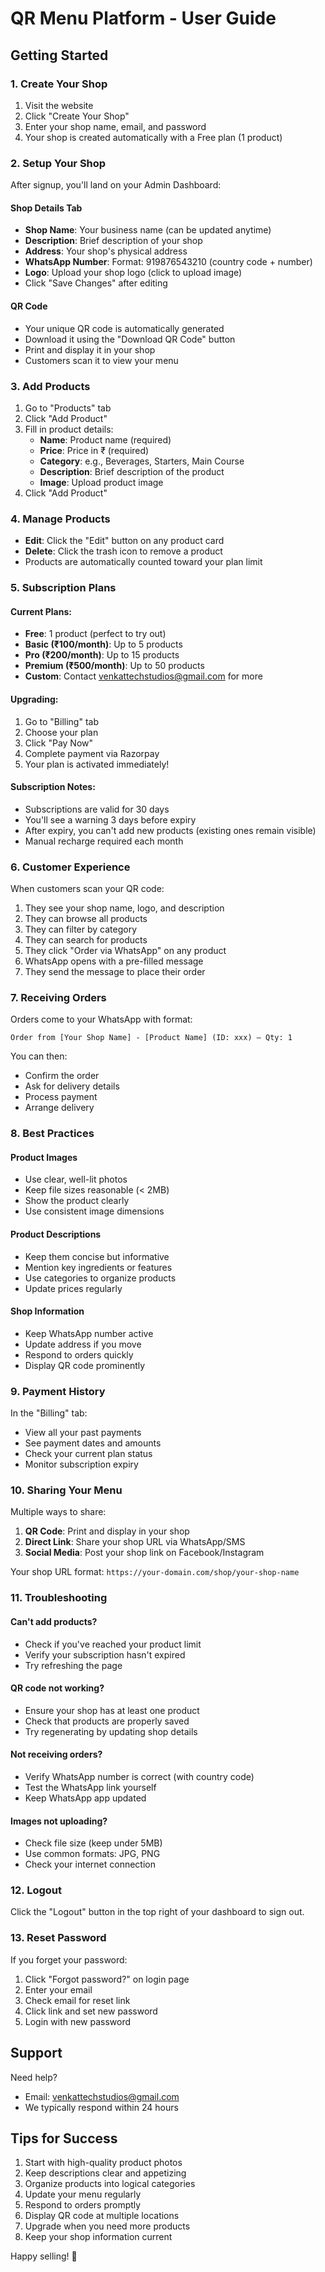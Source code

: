# QR Menu Platform - User Guide

## Getting Started

### 1. Create Your Shop

1. Visit the website
2. Click "Create Your Shop"
3. Enter your shop name, email, and password
4. Your shop is created automatically with a Free plan (1 product)

### 2. Setup Your Shop

After signup, you'll land on your Admin Dashboard:

#### Shop Details Tab
- **Shop Name**: Your business name (can be updated anytime)
- **Description**: Brief description of your shop
- **Address**: Your shop's physical address
- **WhatsApp Number**: Format: 919876543210 (country code + number)
- **Logo**: Upload your shop logo (click to upload image)
- Click "Save Changes" after editing

#### QR Code
- Your unique QR code is automatically generated
- Download it using the "Download QR Code" button
- Print and display it in your shop
- Customers scan it to view your menu

### 3. Add Products

1. Go to "Products" tab
2. Click "Add Product"
3. Fill in product details:
   - **Name**: Product name (required)
   - **Price**: Price in ₹ (required)
   - **Category**: e.g., Beverages, Starters, Main Course
   - **Description**: Brief description of the product
   - **Image**: Upload product image
4. Click "Add Product"

### 4. Manage Products

- **Edit**: Click the "Edit" button on any product card
- **Delete**: Click the trash icon to remove a product
- Products are automatically counted toward your plan limit

### 5. Subscription Plans

#### Current Plans:
- **Free**: 1 product (perfect to try out)
- **Basic (₹100/month)**: Up to 5 products
- **Pro (₹200/month)**: Up to 15 products
- **Premium (₹500/month)**: Up to 50 products
- **Custom**: Contact venkattechstudios@gmail.com for more

#### Upgrading:
1. Go to "Billing" tab
2. Choose your plan
3. Click "Pay Now"
4. Complete payment via Razorpay
5. Your plan is activated immediately!

#### Subscription Notes:
- Subscriptions are valid for 30 days
- You'll see a warning 3 days before expiry
- After expiry, you can't add new products (existing ones remain visible)
- Manual recharge required each month

### 6. Customer Experience

When customers scan your QR code:
1. They see your shop name, logo, and description
2. They can browse all products
3. They can filter by category
4. They can search for products
5. They click "Order via WhatsApp" on any product
6. WhatsApp opens with a pre-filled message
7. They send the message to place their order

### 7. Receiving Orders

Orders come to your WhatsApp with format:
```
Order from [Your Shop Name] - [Product Name] (ID: xxx) — Qty: 1
```

You can then:
- Confirm the order
- Ask for delivery details
- Process payment
- Arrange delivery

### 8. Best Practices

#### Product Images
- Use clear, well-lit photos
- Keep file sizes reasonable (< 2MB)
- Show the product clearly
- Use consistent image dimensions

#### Product Descriptions
- Keep them concise but informative
- Mention key ingredients or features
- Use categories to organize products
- Update prices regularly

#### Shop Information
- Keep WhatsApp number active
- Update address if you move
- Respond to orders quickly
- Display QR code prominently

### 9. Payment History

In the "Billing" tab:
- View all your past payments
- See payment dates and amounts
- Check your current plan status
- Monitor subscription expiry

### 10. Sharing Your Menu

Multiple ways to share:
1. **QR Code**: Print and display in your shop
2. **Direct Link**: Share your shop URL via WhatsApp/SMS
3. **Social Media**: Post your shop link on Facebook/Instagram

Your shop URL format: `https://your-domain.com/shop/your-shop-name`

### 11. Troubleshooting

#### Can't add products?
- Check if you've reached your product limit
- Verify your subscription hasn't expired
- Try refreshing the page

#### QR code not working?
- Ensure your shop has at least one product
- Check that products are properly saved
- Try regenerating by updating shop details

#### Not receiving orders?
- Verify WhatsApp number is correct (with country code)
- Test the WhatsApp link yourself
- Keep WhatsApp app updated

#### Images not uploading?
- Check file size (keep under 5MB)
- Use common formats: JPG, PNG
- Check your internet connection

### 12. Logout

Click the "Logout" button in the top right of your dashboard to sign out.

### 13. Reset Password

If you forget your password:
1. Click "Forgot password?" on login page
2. Enter your email
3. Check email for reset link
4. Click link and set new password
5. Login with new password

## Support

Need help?
- Email: venkattechstudios@gmail.com
- We typically respond within 24 hours

## Tips for Success

1. Start with high-quality product photos
2. Keep descriptions clear and appetizing
3. Organize products into logical categories
4. Update your menu regularly
5. Respond to orders promptly
6. Display QR code at multiple locations
7. Upgrade when you need more products
8. Keep your shop information current

Happy selling! 🎉